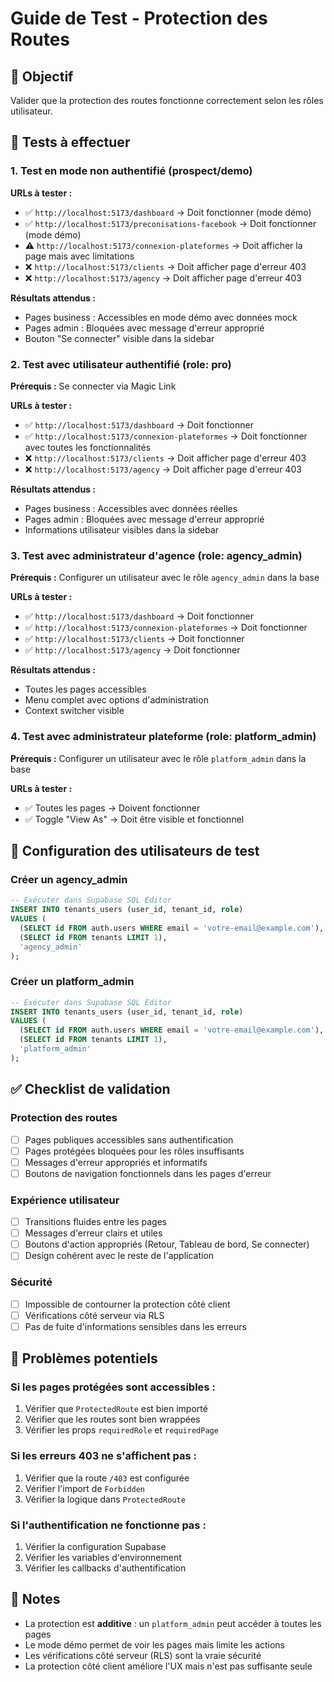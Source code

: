 # Guide de Test - Protection des Routes

## 🎯 Objectif
Valider que la protection des routes fonctionne correctement selon les rôles utilisateur.

## 🧪 Tests à effectuer

### 1. Test en mode non authentifié (prospect/demo)

**URLs à tester :**
- ✅ `http://localhost:5173/dashboard` → Doit fonctionner (mode démo)
- ✅ `http://localhost:5173/preconisations-facebook` → Doit fonctionner (mode démo)
- ⚠️ `http://localhost:5173/connexion-plateformes` → Doit afficher la page mais avec limitations
- ❌ `http://localhost:5173/clients` → Doit afficher page d'erreur 403
- ❌ `http://localhost:5173/agency` → Doit afficher page d'erreur 403

**Résultats attendus :**
- Pages business : Accessibles en mode démo avec données mock
- Pages admin : Bloquées avec message d'erreur approprié
- Bouton "Se connecter" visible dans la sidebar

### 2. Test avec utilisateur authentifié (role: pro)

**Prérequis :** Se connecter via Magic Link

**URLs à tester :**
- ✅ `http://localhost:5173/dashboard` → Doit fonctionner
- ✅ `http://localhost:5173/connexion-plateformes` → Doit fonctionner avec toutes les fonctionnalités
- ❌ `http://localhost:5173/clients` → Doit afficher page d'erreur 403
- ❌ `http://localhost:5173/agency` → Doit afficher page d'erreur 403

**Résultats attendus :**
- Pages business : Accessibles avec données réelles
- Pages admin : Bloquées avec message d'erreur approprié
- Informations utilisateur visibles dans la sidebar

### 3. Test avec administrateur d'agence (role: agency_admin)

**Prérequis :** Configurer un utilisateur avec le rôle `agency_admin` dans la base

**URLs à tester :**
- ✅ `http://localhost:5173/dashboard` → Doit fonctionner
- ✅ `http://localhost:5173/connexion-plateformes` → Doit fonctionner
- ✅ `http://localhost:5173/clients` → Doit fonctionner
- ✅ `http://localhost:5173/agency` → Doit fonctionner

**Résultats attendus :**
- Toutes les pages accessibles
- Menu complet avec options d'administration
- Context switcher visible

### 4. Test avec administrateur plateforme (role: platform_admin)

**Prérequis :** Configurer un utilisateur avec le rôle `platform_admin` dans la base

**URLs à tester :**
- ✅ Toutes les pages → Doivent fonctionner
- ✅ Toggle "View As" → Doit être visible et fonctionnel

## 🔧 Configuration des utilisateurs de test

### Créer un agency_admin
```sql
-- Exécuter dans Supabase SQL Editor
INSERT INTO tenants_users (user_id, tenant_id, role)
VALUES (
  (SELECT id FROM auth.users WHERE email = 'votre-email@example.com'),
  (SELECT id FROM tenants LIMIT 1),
  'agency_admin'
);
```

### Créer un platform_admin
```sql
-- Exécuter dans Supabase SQL Editor
INSERT INTO tenants_users (user_id, tenant_id, role)
VALUES (
  (SELECT id FROM auth.users WHERE email = 'votre-email@example.com'),
  (SELECT id FROM tenants LIMIT 1),
  'platform_admin'
);
```

## ✅ Checklist de validation

### Protection des routes
- [ ] Pages publiques accessibles sans authentification
- [ ] Pages protégées bloquées pour les rôles insuffisants
- [ ] Messages d'erreur appropriés et informatifs
- [ ] Boutons de navigation fonctionnels dans les pages d'erreur

### Expérience utilisateur
- [ ] Transitions fluides entre les pages
- [ ] Messages d'erreur clairs et utiles
- [ ] Boutons d'action appropriés (Retour, Tableau de bord, Se connecter)
- [ ] Design cohérent avec le reste de l'application

### Sécurité
- [ ] Impossible de contourner la protection côté client
- [ ] Vérifications côté serveur via RLS
- [ ] Pas de fuite d'informations sensibles dans les erreurs

## 🐛 Problèmes potentiels

### Si les pages protégées sont accessibles :
1. Vérifier que `ProtectedRoute` est bien importé
2. Vérifier que les routes sont bien wrappées
3. Vérifier les props `requiredRole` et `requiredPage`

### Si les erreurs 403 ne s'affichent pas :
1. Vérifier que la route `/403` est configurée
2. Vérifier l'import de `Forbidden`
3. Vérifier la logique dans `ProtectedRoute`

### Si l'authentification ne fonctionne pas :
1. Vérifier la configuration Supabase
2. Vérifier les variables d'environnement
3. Vérifier les callbacks d'authentification

## 📝 Notes

- La protection est **additive** : un `platform_admin` peut accéder à toutes les pages
- Le mode démo permet de voir les pages mais limite les actions
- Les vérifications côté serveur (RLS) sont la vraie sécurité
- La protection côté client améliore l'UX mais n'est pas suffisante seule